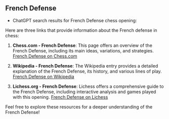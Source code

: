 ## French Defense

 + ChatGPT search results for French Defense chess opening:

Here are three links that provide information about the French defense in chess:

1. **Chess.com - French Defense**: This page offers an overview of the French Defense, including its main ideas, variations, and strategies.
   [French Defense on Chess.com](https://www.chess.com/openings/French-Defense)

2. **Wikipedia - French Defense**: The Wikipedia entry provides a detailed explanation of the French Defense, its history, and various lines of play.
   [French Defense on Wikipedia](https://en.wikipedia.org/wiki/French_Defense)

3. **Lichess.org - French Defense**: Lichess offers a comprehensive guide to the French Defense, including interactive analysis and games played with this opening.
   [French Defense on Lichess](https://lichess.org/opening/French_Defense)

Feel free to explore these resources for a deeper understanding of the French Defense!